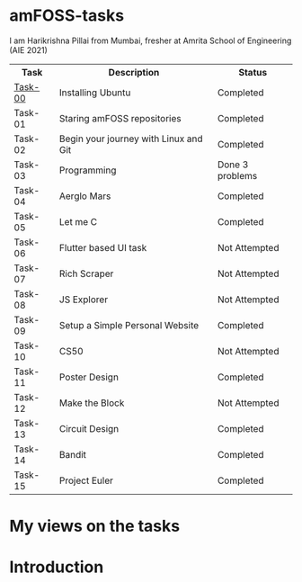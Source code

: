 # amFOSS-tasks
I am Harikrishna Pillai from Mumbai, fresher at Amrita School of Engineering (AIE 2021)
<br>
<table>
<tr>
<th>Task</th>
<th>Description</th>
<th>Status</th>
</tr>

<tr>
  <td><a href="https://github.com/Harikrishna-AL/amFOSS-tasks/tree/main/task-00">Task-00</a></td>
<td>Installing Ubuntu</td>
<td>Completed</td>
</tr>

<tr>
<td>Task-01</td>
<td>Staring amFOSS repositories</td>
<td>Completed</td>
</tr>

<tr>
<td>Task-02</td>
<td>Begin your journey with Linux and Git</td>
<td>Completed</td>
</tr>

<tr>
<td>Task-03</td>
<td>Programming</td>
<td>Done 3 problems</td>
</tr>

<tr>
<td>Task-04</td>
<td>Aerglo Mars</td>
<td>Completed</td>
</tr>

<tr>
<td>Task-05</td>
<td>Let me C</td>
<td>Completed</td>
</tr>

<tr>
<td>Task-06</td>
<td>Flutter based UI task</td>
<td>Not Attempted</td>
</tr>

<tr>
<td>Task-07</td>
<td>Rich Scraper</td>
<td>Not Attempted</td>
</tr>

<tr>
<td>Task-08</td>
<td>JS Explorer</td>
<td>Not Attempted</td>
</tr>

<tr>
<td>Task-09</td>
<td>Setup a Simple Personal Website</td>
<td>Completed</td>
</tr>

<tr>
<td>Task-10</td>
<td>CS50</td>
<td>Not Attempted</td>
</tr>

<tr>
<td>Task-11</td>
<td>Poster Design</td>
<td>Completed</td>
</tr>

<tr>
<td>Task-12</td>
<td>Make the Block</td>
<td>Not Attempted</td>
</tr>

<tr>
<td>Task-13</td>
<td>Circuit Design</td>
<td>Completed</td>
</tr>

<tr>
<td>Task-14</td>
<td>Bandit</td>
<td>Completed</td>
</tr>

<tr>
<td>Task-15</td>
<td>Project Euler</td>
<td>Completed</td>
</tr>
  
</table>

# My views on the tasks

# Introduction
